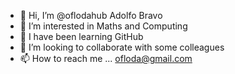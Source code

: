 - 👋 Hi, I’m @oflodahub Adolfo Bravo
- 👀 I’m interested in Maths and Computing
- 🌱 I have been learning GitHub
- 💞️ I’m looking to collaborate with some colleagues
- 📫 How to reach me ... ofloda@gmail.com

<!---
oflodahub/oflodahub is a ✨ special ✨ repository because its `README.md` (this file) appears on your GitHub profile.
You can click the Preview link to take a look at your changes.
--->
